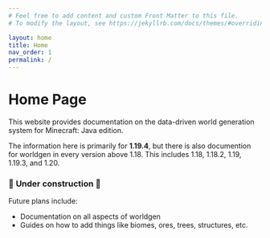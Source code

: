 ```yaml
---
# Feel free to add content and custom Front Matter to this file.
# To modify the layout, see https://jekyllrb.com/docs/themes/#overriding-theme-defaults

layout: home
title: Home
nav_order: 1
permalink: /
---
```


# Home Page

This website provides documentation on the data-driven world generation system for Minecraft: Java edition. 

The information here is primarily for **1.19.4**, but there is also documention for worldgen in every version above 1.18. This includes 1.18, 1.18.2, 1.19, 1.19.3, and 1.20.

### 🚧 **Under construction** 🚧

Future plans include:
* Documentation on all aspects of worldgen
* Guides on how to add things like biomes, ores, trees, structures, etc.
